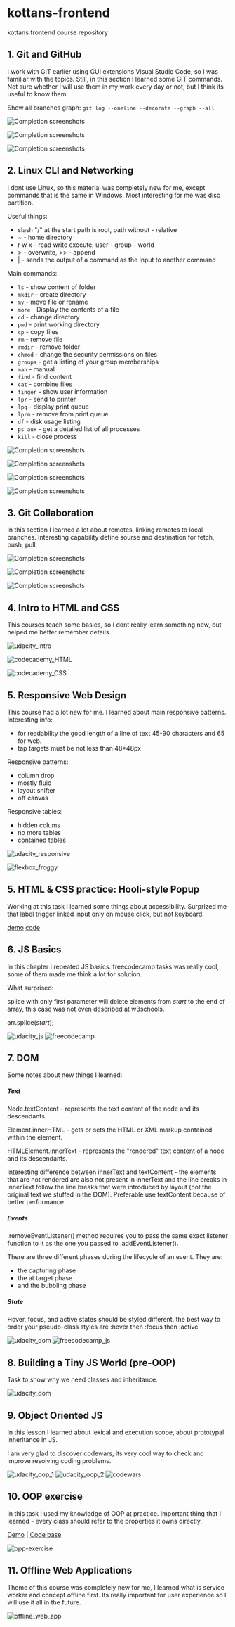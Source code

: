 # kottans-frontend
kottans frontend course repository


## 1. Git and GitHub

I work with GIT earlier using GUI extensions Visual Studio Code, so I was familiar with the topics. 
Still, in this section I learned some GIT commands.
Not sure whether I will use them in my work every day or not, but I think its useful to know them.

Show all branches graph: ` git log --oneline --decorate --graph --all `

![Completion screenshots](./00_Git_Basics/screenshots/udacity_git.jpg)

![Completion screenshots](./00_Git_Basics/screenshots/branching_introduction.jpg)

![Completion screenshots](./00_Git_Basics/screenshots/branching_remotes.jpg)

## 2. Linux CLI and Networking

I dont use Linux, so this material was completely new for me, except commands that is the same in Windows. Most interesting for me was disc partition.

Useful things: 
 - slash "/" at the start path is root, path without - relative
 - ~ - home directory
 - r w x - read write execute, user - group - world
 - \> - overwrite, >> - append
 - | - sends the output of a command as the input to another command

Main commands:

- `ls` - show content of folder
- `mkdir` - create directory
- `mv` - move file or rename
- `more` - Display the contents of a file
- `cd` - change directory
- `pwd` - print working directory
- `cp` - copy files
- `rm` - remove file
- `rmdir` - remove folder
- `chmod` - change the security permissions on files
- `groups` - get a listing of your group memberships
- `man` - manual
- `find` - find content
- `cat` - combine files
- `finger` - show user information
- `lpr` - send to printer
- `lpq` - display print queue
- `lprm` - remove from print queue
- `df` - disk usage listing
- `ps aux` - get a detailed list of all processes
- `kill` - close process

![Completion screenshots](./task_linux_cli/linux_1.jpg)

![Completion screenshots](./task_linux_cli/linux_2.jpg)

![Completion screenshots](./task_linux_cli/linux_3.jpg)

![Completion screenshots](./task_linux_cli/linux_4.jpg)


## 3. Git Collaboration

In this section I learned a lot about remotes, linking remotes to local branches. Interesting capability define sourse and destination for fetch, push, pull.

![Completion screenshots](./task_git_collaboration/git_collab.jpg)

![Completion screenshots](./task_git_collaboration/learn_git_main.jpg)

![Completion screenshots](./task_git_collaboration/learn_git_remote.jpg)


## 4. Intro to HTML and CSS
This courses teach some basics, so I dont really learn something new, but helped me better remember details.

![udacity_intro](./task_html_css_intro/udacity_intro.jpg)

![codecademy_HTML](./task_html_css_intro/codecademy_HTML.jpg)

![codecademy_CSS](./task_html_css_intro/codecademy_CSS.jpg)

## 5. Responsive Web Design

This course had a lot new for me. I learned about main responsive patterns. 
Interesting info:
- for readability the good length of a line of text 45-90 characters and 65 for web.
- tap targets must be not less than 48*48px 

Responsive patterns: 
- column drop
- mostly fluid
- layout shifter
- off canvas

Responsive tables:
- hidden colums
- no more tables
- contained tables


![udacity_responsive](./task_responsive_web_design/udacity_responsive.jpg)

![flexbox_froggy](./task_responsive_web_design/flexbox_froggy.jpg)

## 5. HTML & CSS practice: Hooli-style Popup

Working at this task I learned some things about accessibility. Surprized me that label trigger linked input only on mouse click, but not keyboard. 

[demo](https://vbystrov.github.io/html-css-popup/index.html)
[code](https://github.com/VBystrov/html-css-popup)

## 6. JS Basics

In this chapter i repeated JS basics.  freecodecamp  tasks was really cool, some of them made me think a lot for solution.

What surprised:

splice with only first parameter will delete elements from *start* to the end of array, this case was not even described at w3schools.

arr.splice(*start*);


![udacity_js](./task_js_basics/udacity_js.png)
![freecodecamp](./task_js_basics/freecodecamp_js.png)

## 7. DOM

Some notes about new things I learned:

##### Text
Node.textContent - represents the text content of the node and its descendants.

Element.innerHTML - gets or sets the HTML or XML markup contained within the element.

HTMLElement.innerText - represents the "rendered" text content of a node and its descendants. 

Interesting difference between innerText and textContent - the elements that are not rendered are also not present in innerText and the line breaks in innerText follow the line breaks that were introduced by layout (not the original text we stuffed in the DOM).
Preferable use textContent because of better performance.

##### Events
.removeEventListener() method requires you to pass the same exact listener function to it as the one you passed to .addEventListener().

There are three different phases during the lifecycle of an event. They are:
 - the capturing phase
 - the at target phase
 - and the bubbling phase

##### State
Hover, focus, and active states should be styled different.
the best way to order your pseudo-class styles are :hover then :focus then :active

![udacity_dom](./task_js_dom/udacity_dom.png)
![freecodecamp_js](./task_js_dom/freecodecamp_js.png)

## 8. Building a Tiny JS World (pre-OOP)

Task to show why we need classes and inheritance. 

![udacity_dom](./task_js_pre-oop/a_tiny_js_world.png)

## 9. Object Oriented JS

In this lesson I learned about lexical and execution scope, about prototypal inheritance in JS.

I am very glad to discover codewars, its very cool way to check and improve resolving coding problems. 

![udacity_oop_1](./task_js_oop/udacity_oop_1.png)
![udacity_oop_2](./task_js_oop/udacity_oop_2.png)
![codewars](./task_js_oop/codewars.png)

## 10. OOP exercise

In this task I used my knowledge of OOP at practice. Important thing that I learned - every class should refer to the properties it owns directly.

[Demo](https://vbystrov.github.io/a-tiny-JS-world/) | [Code base](https://github.com/VBystrov/a-tiny-JS-world)

![opp-exercise](./task_js_post-oop/opp-exercise.png)
## 11. Offline Web Applications

Theme of this course was completely new for me, I learned what is service worker and concept offline first. Its really important for user experience so I will use it all in the future. 

![offline_web_app](./task_offline_web_app/offline_web_app.png)
